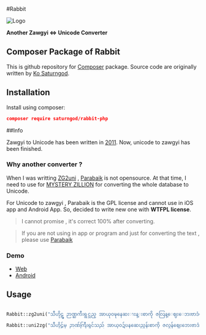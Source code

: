 #Rabbit

![Logo](https://raw.githubusercontent.com/saturngod/Rabbit/gh-pages/rabbit_100.png)

**Another Zawgyi <=> Unicode Converter**

## Composer Package of Rabbit

This is github repository for [Composer](https://packagist.org/) package. Source code are originally written by [Ko Saturngod](https://github.com/saturngod/Rabbit).

## Installation

Install using composer:

```json
composer require saturngod/rabbit-php
```

##Info

Zawgyi to Unicode has been written in [2011](https://github.com/saturngod/ZG2Uni_JS/commits/master). Now, unicode to zawgyi has been finished.

### Why another converter ?

When I was writting [ZG2uni](https://github.com/saturngod/ZG2Uni_JS/) , [Parabaik](https://github.com/ngwestar/parabaik) is not opensource. At that time, I need to use for [MYSTERY ZILLION](http://www.mysteryzillion.org) for converting the whole database to Unicode.

For Unicode to zawgyi , Parabaik is the GPL license and cannot use in iOS app and Android App. So, decided to write new one with **WTFPL license**.

> I cannot promise , it's correct 100% after converting.

> If you are not using in app or program and just for converting the text , please use [Parabaik](https://github.com/ngwestar/parabaik)

### Demo

- [Web](http://saturngod.github.io/Rabbit/)
- [Android](https://play.google.com/store/apps/details?id=com.comquas.rabbitzawgyiunicodeconverter)


## Usage

```php

Rabbit::zg2uni("သီဟိုဠ္မွ ဉာဏ္ႀကီးရွင္သည္ အာယုဝဍ္ဎနေဆးၫႊန္းစာကို ဇလြန္ေဈးေဘးဗာဒံပင္ထက္ အဓိ႒ာန္လ်က္ ဂဃနဏဖတ္ခဲ့သည္။");

Rabbit::uni2zg("သီဟိုဠ်မှ ဉာဏ်ကြီးရှင်သည် အာယုဝဍ်ဎနဆေးညွှန်းစာကို ဇလွန်ဈေးဘေးဗာဒံပင်ထက် အဓိဋ္ဌာန်လျက် ဂဃနဏဖတ်ခဲ့သည်။");

```